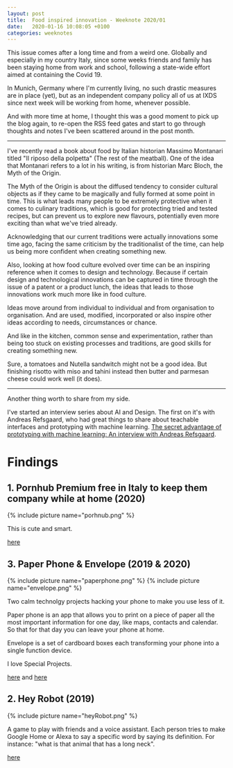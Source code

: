 ```yaml
---
layout: post
title:  Food inspired innovation - Weeknote 2020/01
date:   2020-01-16 10:08:05 +0100
categories: weeknotes
---
```


This issue comes after a long time and from a weird one. Globally and especially in my country Italy, since some weeks friends and family has been staying home from work and school, following a state-wide effort aimed at containing the Covid 19.

In Munich, Germany where I'm currently living, no such drastic measures are in place (yet), but as an independent company policy all of us at IXDS since next week will be working from home, whenever possible.

And with more time at home, I thought this was a good moment to pick up the blog again, to re-open the RSS feed gates and start to go through thoughts and notes I've been scattered around in the post month.

---

I've recently read a book about food by Italian historian Massimo Montanari titled "Il riposo della polpetta" (The rest of the meatball). One of the idea that Montanari refers to a lot in his writing, is from historian Marc Bloch, the Myth of the Origin.

The Myth of the Origin is about the diffused tendency to consider cultural objects as if they came to be magically and fully formed at some point in time. This is what leads many people to be extremely protective when it comes to culinary traditions, which is good for protecting tried and tested recipes, but can prevent us to explore new flavours, potentially even more exciting than what we've tried already.

Acknowledging that our current traditions were actually innovations some time ago, facing the same criticism by the traditionalist of the time, can help us being more confident when creating something new.

Also, looking at how food culture evolved over time can be an inspiring reference when it comes to design and technology. Because if certain design and technological innovations can be captured in time through the issue of a patent or a product lunch, the ideas that leads to those innovations work much more like in food culture.

Ideas move around from individual to individual and from organisation to organisation. And are used, modified, incorporated or also inspire other ideas according to needs, circumstances or chance.


And like in the kitchen, common sense and experimentation, rather than being too stuck on existing processes and traditions, are good skills for creating something new.

Sure, a tomatoes and Nutella sandwitch might not be a good idea. But finishing risotto with miso and tahini instead then butter and parmesan cheese could work well (it does).

<!--






Ignoring that traditions were actually innovations some time ago, and that probably also had people criticizing them because they were too different from whatever was traditional in their time.

But it's also what

Especially when ignoring to consider that traditions were actually innovations some time ago, and that probably also had people criticizing them because they were too different from whatever was traditional in their time.


 Which is surely a positive thing when

can be a good thing when pro but also very defensive to every attempt to evolve them into something new.

Especially when ignoring to consider that traditions were actually innovations some time ago, and that probably also had people criticizing them because they were too different from whatever was traditional in their time.

experimentations and changes to traditions before them, and that most likely they also


whenever somebody proposes something that

protect culinary traditions, which can be a good thing, but

and trying to protect them at all costs, whi

and make some people protective of culinary traditions, even

We need to protect the

(for instance, )

 and that for that reason they should




What does that mean for invention?

If certain design and technological innovations can be captured in time through the issue of a patent or a product lunch.

The ideas that leads to those innovations work much more like food culture. Ideas move around from individual to individual and from organisation to organisation. And are used, modified, incorporated or also inspire other ideas according to needs, circumstances or chance.



Respect for the origin but not -->

----



Another thing worth to share from my side.

I've started an interview series about AI and Design. The first on it's with Andreas Refsgaard, who had great things to share about teachable interfaces and prototyping with machine learning. [The secret advantage of prototyping with machine learning: An interview with Andreas Refsgaard](https://medium.com/me/stats/post/76faa6c0d063).












# Findings

## 1. Pornhub Premium free in Italy to keep them company while at home (2020)

{% include picture name="porhnub.png" %}

This is cute and smart.

[here](https://thenextweb.com/shareables/2020/03/12/pornhub-free-italy-coronavirus/)


## 3. Paper Phone & Envelope (2019 & 2020)

{% include picture name="paperphone.png" %}
{% include picture name="envelope.png" %}

Two calm technolgy projects hacking your phone to make you use less of it.

Paper phone is an app that allows you to print on a piece of paper all the most important information for one day, like maps, contacts and calendar. So that for that day you can leave your phone at home.

Envelope is a set of cardboard boxes each transforming your phone into a single function device.

I love Special Projects.

[here](http://specialprojects.studio/project/paper-phone/) and
[here](http://specialprojects.studio/project/envelope/)

## 2. Hey Robot (2019)

{% include picture name="heyRobot.png" %}

A game to play with friends and a voice assistant. Each person tries to make Google Home or Alexa to say a specific word by saying its definition. For instance: "what is that animal that has a long neck".


[here](https://everybodyhousegames.com/heyrobot.html)
